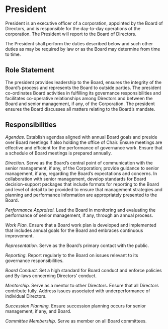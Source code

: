 President
=========

President is an executive officer of a corporation, appointed by the Board of Directors, and is responsible for the day-to-day operations of the corporation. The President will report to the Board of Directors.

The President shall perform the duties described below and such other duties as may be required by law or as the Board may determine from time to time.

Role Statement
--------------

The president provides leadership to the Board, ensures the integrity of the Board’s process and represents the Board to outside parties.  The president co-ordinates Board activities in fulfilling its governance responsibilities and facilitates co-operative relationships among Directors and between the Board and senior management, if any, of the Corporation.  The president ensures the Board discusses all matters relating to the Board’s mandate.

Responsibilities
----------------

*Agendas.*  Establish agendas aligned with annual Board goals and preside over Board meetings if also holding the office of Chair.  Ensure meetings are effective and efficient for the performance of governance work.  Ensure that a schedule of Board meetings is prepared annually.

*Direction.* Serve as the Board’s central point of communication with the senior management, if any, of the Corporation; provide guidance to senior management, if any, regarding the Board’s expectations and concerns.  In collaboration with senior management, develop standards for Board decision-support packages that include formats for reporting to the Board and level of detail to be provided to ensure that management strategies and planning and performance information are appropriately presented to the Board.

*Performance Appraisal.*  Lead the Board in monitoring and evaluating the performance  of senior management, if any, through an annual process.

*Work Plan.*  Ensure that a Board work plan is developed and implemented that includes annual goals for the Board and embraces continuous improvement.

*Representation.*  Serve as the Board’s primary contact with the public.

*Reporting.*  Report regularly to the Board on issues relevant to its governance responsibilities.

*Board Conduct.*  Set a high standard for Board conduct and enforce policies and By-laws concerning Directors’ conduct.

*Mentorship.*  Serve as a mentor to other Directors.  Ensure that all Directors contribute fully. Address issues associated with underperformance of individual Directors.

*Succession Planning.*  Ensure succession planning occurs for senior management, if any, and Board.

*Committee Membership.*  Serve as member on all Board committees.